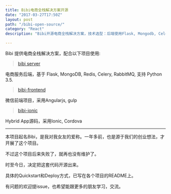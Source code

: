 ```yaml
---
title: Bibi电商全栈解决方案开源
date: "2017-03-27T17:50Z"
layout: post
path: "/bibi-open-source/"
category: "React"
description: "Bibi开源电商全栈解决方案，技术选型：后端使用Flask, Mongodb, Celery, RabbitMQ, 基于Python 3开发, 微信前端使用Angularjs, gulp。Mobile App使用Ionic, Cordorva"

---
```


Bibi 提供电商全栈解决方案，配合以下项目使用:

> [bibi server](https://github.com/seasonstar/bibi)

电商服务后端，基于 Flask, MongoDB, Redis, Celery, RabbitMQ, 支持 Python 3.5.

> [bibi-frontend](https://github.com/seasonstar/bibi-frontend)

微信前端项目，采用Angularjs, gulp

> [bibi-ionic](https://github.com/seasonstar/bibi-ionic)

Hybrid App源码，采用Ionic, Cordova

----------------------

本项目起名Bibi，是我对我女友的爱称。一年多前，也是源于我们的创业想法，才开展了这个项目。

不过这个项目后来失败了，就再也没有维护了。

时至今日，决定把这套代码开源出来。

具体的Quickstart和Deploy方式，已写在各个项目的README上。

有问题的欢迎提issue，也希望能跟更多的朋友学习，交流。
